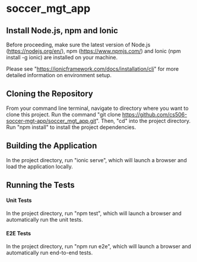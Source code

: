 # soccer_mgt_app

## Install Node.js, npm and Ionic
Before proceeding, make sure the latest version of Node.js (https://nodejs.org/en/), npm (https://www.npmjs.com/) and Ionic (npm install -g ionic) are installed on your machine.

Please see "https://ionicframework.com/docs/installation/cli" for more detailed information on environment setup.

## Cloning the Repository
From your command line terminal, navigate to directory where you want to clone this project. Run the command "git clone https://github.com/cs506-soccer-mgt-app/soccer_mgt_app.git". Then, "cd" into the project directory. Run "npm install" to install the project dependencies.

## Building the Application
In the project directory, run "ionic serve", which will launch a browser and load the application locally.

## Running the Tests
#### Unit Tests
In the project directory, run "npm test", which will launch a browser and automatically run the unit tests.

#### E2E Tests
In the project directory, run "npm run e2e", which will launch a browser and automatically run end-to-end tests.
